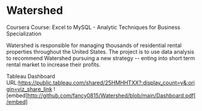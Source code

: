# Watershed
 Coursera Course: Excel to MySQL - Analytic Techniques for Business Specialization
 
Watershed is responsible for managing thousands of residential rental properties throughout the United States.
The project is to use data analysis to recommend Watershed pursuing a new strategy -- enting into short term rental market to increase their profits.

Tableau Dashboard URL:https://public.tableau.com/shared/25HMHHTXX?:display_count=y&:origin=viz_share_link
![embed]http://github.com/fancy0815/Watershed/blob/main/Dashboard.pdf[/embed]

